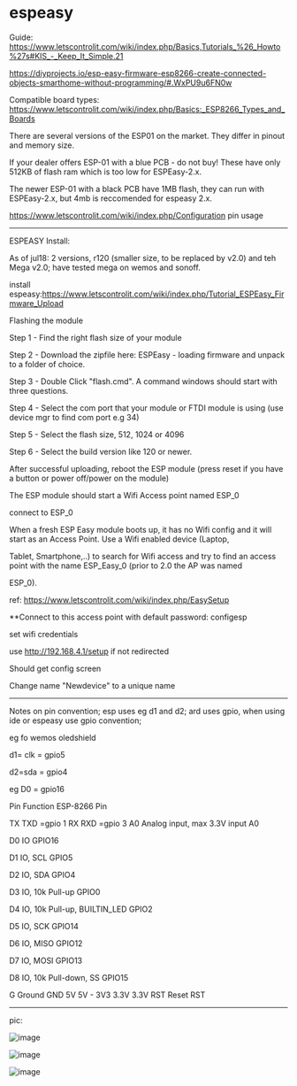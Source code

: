 # espeasy

Guide: https://www.letscontrolit.com/wiki/index.php/Basics,Tutorials_%26_Howto%27s#KIS_-_Keep_It_Simple.21

https://diyprojects.io/esp-easy-firmware-esp8266-create-connected-objects-smarthome-without-programming/#.WxPU9u6FN0w

Compatible board types: https://www.letscontrolit.com/wiki/index.php/Basics:_ESP8266_Types_and_Boards

There are several versions of the ESP01 on the market. They differ in pinout and memory size.

If your dealer offers ESP-01 with a blue PCB - do not buy! These have only 512KB of flash ram which is too low for ESPEasy-2.x.

The newer ESP-01 with a black PCB have 1MB flash, they can run with ESPEasy-2.x, but 4mb is reccomended for espeasy 2.x.

https://www.letscontrolit.com/wiki/index.php/Configuration  pin usage

--------------------------------------------------------------------
ESPEASY Install:

As of jul18: 2 versions, r120 (smaller size, to be replaced by v2.0) and teh Mega v2.0; have tested mega on wemos and sonoff.

install espeasy:https://www.letscontrolit.com/wiki/index.php/Tutorial_ESPEasy_Firmware_Upload

Flashing the module

Step 1 - Find the right flash size of your module

Step 2 - Download the zipfile here: ESPEasy - loading firmware and unpack to a folder of choice.

Step 3 - Double Click "flash.cmd". A command windows should start with three questions.

Step 4 - Select the com port that your module or FTDI module is using (use device mgr to find com port e.g 34)

Step 5 - Select the flash size, 512, 1024 or 4096

Step 6 - Select the build version like 120 or newer.

After successful uploading, reboot the ESP module (press reset if you have a button or power off/power on the module)

The ESP module should start a Wifi Access point named ESP_0 

connect to ESP_0



When a fresh ESP Easy module boots up, it has no Wifi config and it will start as an Access Point. Use a Wifi enabled device (Laptop, 

Tablet, Smartphone,..) to search for Wifi access and try to find an access point with the name ESP_Easy_0 (prior to 2.0 the AP was named 

ESP_0). 

ref: https://www.letscontrolit.com/wiki/index.php/EasySetup

**Connect to this access point with default password: configesp 


set wifi credentials

use http://192.168.4.1/setup if not redirected


Should get config screen


Change name "Newdevice" to a unique name


-----------------------
Notes on pin convention; esp uses eg d1 and d2; ard uses gpio, when using ide or espeasy  use gpio convention;

eg fo wemos oledshield

d1= clk = gpio5

d2=sda = gpio4 

eg D0 = gpio16


Pin	Function	ESP-8266 Pin

TX	TXD	=gpio 1
RX	RXD =gpio 3 
A0	Analog input, max 3.3V input	A0

D0	IO	GPIO16

D1	IO, SCL	GPIO5

D2	IO, SDA	GPIO4

D3	IO, 10k Pull-up	GPIO0

D4	IO, 10k Pull-up, BUILTIN_LED	GPIO2

D5	IO, SCK	GPIO14

D6	IO, MISO	GPIO12

D7	IO, MOSI	GPIO13

D8	IO, 10k Pull-down, SS	GPIO15

G	Ground	GND
5V	5V	-
3V3	3.3V	3.3V
RST	Reset	RST




---------------

pic:

![image](https://user-images.githubusercontent.com/6856411/42980656-ddd86ea2-8bc7-11e8-9639-03dd6e00fecd.jpg)

![image](https://user-images.githubusercontent.com/6856411/42979880-272bcf80-8bc4-11e8-95a9-1c4134e5956b.PNG)

![image](https://user-images.githubusercontent.com/6856411/42980669-ea6508f6-8bc7-11e8-9373-7da8a5740b1b.jpg)
